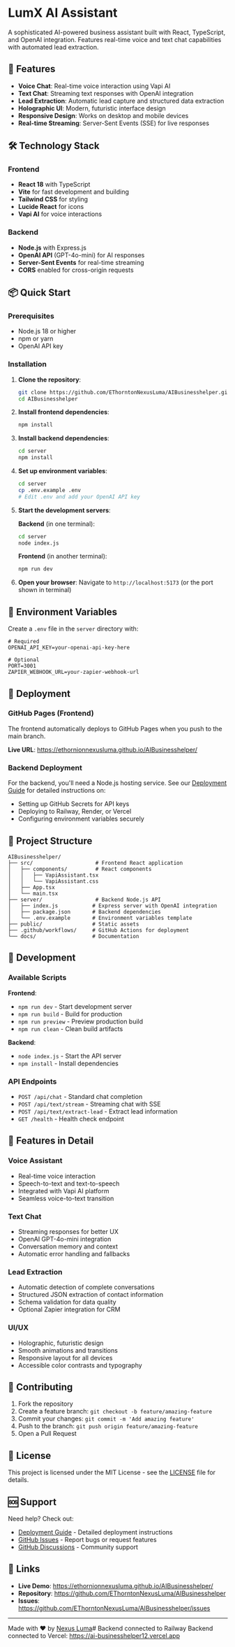 # LumX AI Assistant

A sophisticated AI-powered business assistant built with React, TypeScript, and OpenAI integration. Features real-time voice and text chat capabilities with automated lead extraction.

## 🚀 Features

- **Voice Chat**: Real-time voice interaction using Vapi AI
- **Text Chat**: Streaming text responses with OpenAI integration
- **Lead Extraction**: Automatic lead capture and structured data extraction
- **Holographic UI**: Modern, futuristic interface design
- **Responsive Design**: Works on desktop and mobile devices
- **Real-time Streaming**: Server-Sent Events (SSE) for live responses

## 🛠️ Technology Stack

### Frontend
- **React 18** with TypeScript
- **Vite** for fast development and building
- **Tailwind CSS** for styling
- **Lucide React** for icons
- **Vapi AI** for voice interactions

### Backend
- **Node.js** with Express.js
- **OpenAI API** (GPT-4o-mini) for AI responses
- **Server-Sent Events** for real-time streaming
- **CORS** enabled for cross-origin requests

## 📦 Quick Start

### Prerequisites
- Node.js 18 or higher
- npm or yarn
- OpenAI API key

### Installation

1. **Clone the repository**:
   ```bash
   git clone https://github.com/EThorntonNexusLuma/AIBusinesshelper.git
   cd AIBusinesshelper
   ```

2. **Install frontend dependencies**:
   ```bash
   npm install
   ```

3. **Install backend dependencies**:
   ```bash
   cd server
   npm install
   ```

4. **Set up environment variables**:
   ```bash
   cd server
   cp .env.example .env
   # Edit .env and add your OpenAI API key
   ```

5. **Start the development servers**:

   **Backend** (in one terminal):
   ```bash
   cd server
   node index.js
   ```

   **Frontend** (in another terminal):
   ```bash
   npm run dev
   ```

6. **Open your browser**:
   Navigate to `http://localhost:5173` (or the port shown in terminal)

## 🔐 Environment Variables

Create a `.env` file in the `server` directory with:

```env
# Required
OPENAI_API_KEY=your-openai-api-key-here

# Optional
PORT=3001
ZAPIER_WEBHOOK_URL=your-zapier-webhook-url
```

## 🚀 Deployment

### GitHub Pages (Frontend)
The frontend automatically deploys to GitHub Pages when you push to the main branch.

**Live URL**: https://ethornionnexusluma.github.io/AIBusinesshelper/

### Backend Deployment
For the backend, you'll need a Node.js hosting service. See our [Deployment Guide](./DEPLOYMENT.md) for detailed instructions on:

- Setting up GitHub Secrets for API keys
- Deploying to Railway, Render, or Vercel
- Configuring environment variables securely

## 📁 Project Structure

```
AIBusinesshelper/
├── src/                    # Frontend React application
│   ├── components/         # React components
│   │   ├── VapiAssistant.tsx
│   │   └── VapiAssistant.css
│   ├── App.tsx
│   └── main.tsx
├── server/                 # Backend Node.js API
│   ├── index.js           # Express server with OpenAI integration
│   ├── package.json       # Backend dependencies
│   └── .env.example       # Environment variables template
├── public/                # Static assets
├── .github/workflows/     # GitHub Actions for deployment
└── docs/                  # Documentation
```

## 🔧 Development

### Available Scripts

**Frontend**:
- `npm run dev` - Start development server
- `npm run build` - Build for production
- `npm run preview` - Preview production build
- `npm run clean` - Clean build artifacts

**Backend**:
- `node index.js` - Start the API server
- `npm install` - Install dependencies

### API Endpoints

- `POST /api/chat` - Standard chat completion
- `POST /api/text/stream` - Streaming chat with SSE
- `POST /api/text/extract-lead` - Extract lead information
- `GET /health` - Health check endpoint

## 🎨 Features in Detail

### Voice Assistant
- Real-time voice interaction
- Speech-to-text and text-to-speech
- Integrated with Vapi AI platform
- Seamless voice-to-text transition

### Text Chat
- Streaming responses for better UX
- OpenAI GPT-4o-mini integration
- Conversation memory and context
- Automatic error handling and fallbacks

### Lead Extraction
- Automatic detection of complete conversations
- Structured JSON extraction of contact information
- Schema validation for data quality
- Optional Zapier integration for CRM

### UI/UX
- Holographic, futuristic design
- Smooth animations and transitions
- Responsive layout for all devices
- Accessible color contrasts and typography

## 🤝 Contributing

1. Fork the repository
2. Create a feature branch: `git checkout -b feature/amazing-feature`
3. Commit your changes: `git commit -m 'Add amazing feature'`
4. Push to the branch: `git push origin feature/amazing-feature`
5. Open a Pull Request

## 📄 License

This project is licensed under the MIT License - see the [LICENSE](LICENSE) file for details.

## 🆘 Support

Need help? Check out:

- [Deployment Guide](./DEPLOYMENT.md) - Detailed deployment instructions
- [GitHub Issues](https://github.com/EThorntonNexusLuma/AIBusinesshelper/issues) - Report bugs or request features
- [GitHub Discussions](https://github.com/EThorntonNexusLuma/AIBusinesshelper/discussions) - Community support

## 🔗 Links

- **Live Demo**: https://ethornionnexusluma.github.io/AIBusinesshelper/
- **Repository**: https://github.com/EThorntonNexusLuma/AIBusinesshelper
- **Issues**: https://github.com/EThorntonNexusLuma/AIBusinesshelper/issues

---

Made with ❤️ by [Nexus Luma](https://github.com/EThorntonNexusLuma)# Backend connected to Railway
Backend connected to Vercel: https://ai-businesshelper12.vercel.app

